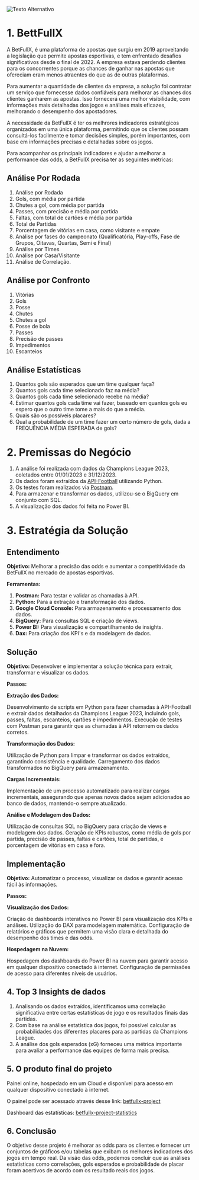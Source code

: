 ![Texto Alternativo](https://github.com/igorleonel/BettFullX-project/blob/main/tele_inicial.png)

# 1. BettFullX

A BetFullX, é uma plataforma de apostas que surgiu em 2019 aproveitando a legislação que permite apostas esportivas, e tem enfrentado desafios significativos desde o final de 2022. A empresa estava perdendo clientes para os concorrentes porque as chances de ganhar nas apostas que ofereciam eram menos atraentes do que as de outras plataformas.

Para aumentar a quantidade de clientes da empresa, a solução foi contratar um serviço que fornecesse dados confiáveis para melhorar as chances dos clientes ganharem as apostas. Isso fornecerá uma melhor visibilidade, com informações mais detalhadas dos jogos e análises mais eficazes, melhorando o desempenho dos apostadores.

A necessidade da BetFullX é ter os melhrores indicadores estratégicos organizados em uma única plataforma, permitindo que os clientes possam consultá-los facilmente e tomar decisões simples, porém importantes, com base em informações precisas e detalhadas sobre os jogos.

Para acompanhar os principais indicadores e ajudar a melhorar a performance das odds, a BetFullX precisa ter as seguintes métricas:

## Análise Por Rodada

1. Análise por Rodada
2. Gols, com média por partida
3. Chutes a gol, com média por partida
4. Passes, com precisão e média por partida
5. Faltas, com total de cartões e média por partida
6. Total de Partidas
7. Porcentagem de vitórias em casa, como visitante e empate
8. Análise por fases do campeonato (Qualificatória, Play-offs, Fase de Grupos, Oitavas, Quartas, Semi e Final)
9. Análise por Times
10. Análise por Casa/Visitante
11. Análise de Correlação.

## Análise por Confronto

1. Vitórias
2. Gols
3. Posse
4. Chutes
5. Chutes a gol
6. Posse de bola
7. Passes
8. Precisão de passes
9. Impedimentos
10. Escanteios

## Análise Estatísticas

1. Quantos gols são esperados que um time qualquer faça?
2. Quantos gols cada time selecionado faz na média?
3. Quantos gols cada time selecionado recebe na média?
4. Estimar quantos gols cada time vai fazer, baseado em quantos gols eu espero que o outro time tome a mais do que a média.
5. Quais são os possíveis placares?
6. Qual a probabilidade de um time fazer um certo número de gols, dada a FREQUÊNCIA MÉDIA ESPERADA de gols?

# 2. Premissas do Negócio

1. A análise foi realizada com dados da Champions League 2023, coletados entre 01/01/2023 e 31/12/2023.
2. Os dados foram extraídos da [API-Football](https://www.api-football.com/documentation-v3#section/Introduction) utilizando Python.
3. Os testes foram realizados via [Postnam](https://www.postman.com/).
4. Para armazenar e transformar os dados, utilizou-se o BigQuery em conjunto com SQL.
5. A visualização dos dados foi feita no Power BI.

# 3. Estratégia da Solução

## Entendimento
**Objetivo:** Melhorar a precisão das odds e aumentar a competitividade da BetFullX no mercado de apostas esportivas.

**Ferramentas:**

1. **Postman:** Para testar e validar as chamadas à API.
2. **Python:** Para a extração e transformação dos dados.
3. **Google Cloud Console:** Para armazenamento e processamento dos dados.
4. **BigQuery:** Para consultas SQL e criação de views.
5. **Power BI:** Para visualização e compartilhamento de insights.
6. **Dax:** Para criação dos KPI's e da modelagem de dados.

## Solução
**Objetivo:** Desenvolver e implementar a solução técnica para extrair, transformar e visualizar os dados.

**Passos:**

**Extração dos Dados:**

Desenvolvimento de scripts em Python para fazer chamadas à API-Football e extrair dados detalhados da Champions League 2023, incluindo gols, passes, faltas, escanteios, cartões e impedimentos.
Execução de testes com Postman para garantir que as chamadas à API retornem os dados corretos.

**Transformação dos Dados:**

Utilização de Python para limpar e transformar os dados extraídos, garantindo consistência e qualidade.
Carregamento dos dados transformados no BigQuery para armazenamento.

**Cargas Incrementais:**

Implementação de um processo automatizado para realizar cargas incrementais, assegurando que apenas novos dados sejam adicionados ao banco de dados, mantendo-o sempre atualizado.

**Análise e Modelagem dos Dados:**

Utilização de consultas SQL no BigQuery para criação de views e modelagem dos dados.
Geração de KPIs robustos, como média de gols por partida, precisão de passes, faltas e cartões, total de partidas, e porcentagem de vitórias em casa e fora.

## Implementação
**Objetivo:** Automatizar o processo, visualizar os dados e garantir acesso fácil às informações.

**Passos:**

**Visualização dos Dados:**

Criação de dashboards interativos no Power BI para visualização dos KPIs e análises.
Utilização do DAX para modelagem matemática.
Configuração de relatórios e gráficos que permitem uma visão clara e detalhada do desempenho dos times e das odds.

**Hospedagem na Nuvem:**

Hospedagem dos dashboards do Power BI na nuvem para garantir acesso em qualquer dispositivo conectado à internet.
Configuração de permissões de acesso para diferentes níveis de usuários.

## 4. Top 3 Insights de dados

1. Analisando os dados extraídos, identificamos uma correlação significativa entre certas estatísticas de jogo e os resultados finais das partidas.
2. Com base na análise estatística dos jogos, foi possível calcular as probabilidades dos diferentes placares para as partidas da Champions League.
3. A análise dos gols esperados (xG) forneceu uma métrica importante para avaliar a performance das equipes de forma mais precisa. 


## 5. O produto final do projeto

Painel online, hospedado em um Cloud e disponível para acesso em qualquer dispositivo conectado à internet.

O painel pode ser acessado através desse link: [betfullx-project](https://app.powerbi.com/view?r=eyJrIjoiMTcwNTgxMjItYzA4Zi00NGJkLWE3NTEtYzAzZGQ2YjAxNWUzIiwidCI6IjllNjBmZjcxLTUzMDgtNGVlNS04MzYyLWJjZmRmYzM2Mzk4OSJ9)

Dashboard das estatísticas: [betfullx-project-statistics](https://app.powerbi.com/view?r=eyJrIjoiNGE0NzM2YmItNTkzNS00MDkxLTljMjAtMWE2ZDIzYjRkM2JhIiwidCI6IjllNjBmZjcxLTUzMDgtNGVlNS04MzYyLWJjZmRmYzM2Mzk4OSJ9)

## 6. Conclusão

O objetivo desse projeto é melhorar as odds para os clientes e fornecer um conjuntos de gráficos e/ou tabelas que exibam os melhores indicadores dos jogos em tempo real. Da visão das odds, podemos concluir que as análises estatísticas como correlações, gols esperados e  probabilidade de placar foram acertivos de acordo com os resultado reais dos jogos.
